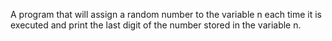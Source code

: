 A program that will assign a random number to the variable n each time it is executed and print the last digit of the number stored in the variable n.
